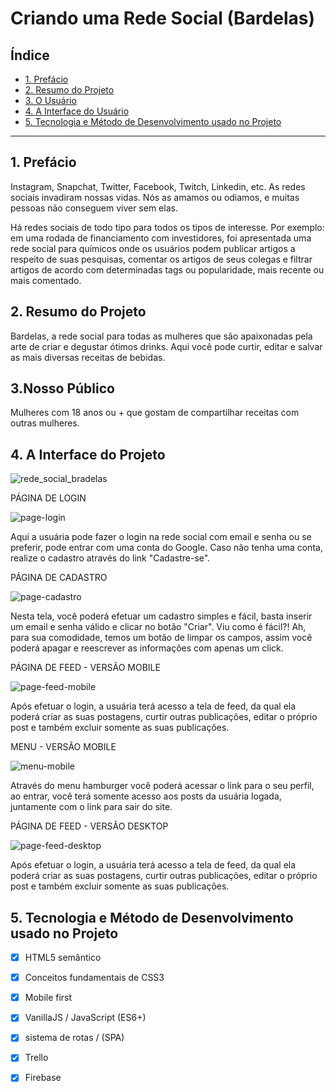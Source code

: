 # Criando uma Rede Social (Bardelas)

## Índice

* [1. Prefácio](#1-prefácio)
* [2. Resumo do Projeto](#2-resumo-do-projeto)
* [3. O Usuário](#3-o-usuario)
* [4. A Interface do Usuário](#4-a-interface-do-usuario)
* [5. Tecnologia e Método de Desenvolvimento usado no Projeto](#5-tecnologia-e-metodo-de-desenvolvimento-usado-no-projeto)

***

## 1. Prefácio

Instagram, Snapchat, Twitter, Facebook, Twitch, Linkedin, etc. As redes sociais
invadiram nossas vidas. Nós as amamos ou odiamos, e muitas pessoas não conseguem
viver sem elas.

Há redes sociais de todo tipo para todos os tipos de interesse. Por exemplo: em
uma rodada de financiamento com investidores, foi apresentada uma rede social
para químicos onde os usuários podem publicar artigos a respeito de suas
pesquisas, comentar os artigos de seus colegas e filtrar artigos de acordo com
determinadas tags ou popularidade, mais recente ou mais comentado.

## 2. Resumo do Projeto

Bardelas, a rede social para todas as mulheres que são apaixonadas pela arte de criar e degustar ótimos drinks. 
Aqui você pode curtir, editar e salvar as mais diversas receitas de bebidas.

## 3.Nosso Público

Mulheres com 18 anos ou + que gostam de compartilhar receitas com outras mulheres.

## 4. A Interface do Projeto

![rede_social_bradelas](https://user-images.githubusercontent.com/61169584/85641896-4ba14100-b666-11ea-9877-cab660730498.gif)

PÁGINA DE LOGIN

![page-login](https://user-images.githubusercontent.com/61169584/85619281-72488300-b638-11ea-8f76-42b5898c9606.png)

Aqui a usuária pode fazer o login na rede social com email e senha ou se preferir, pode entrar com uma conta do Google.
Caso não tenha uma conta, realize o cadastro através do link "Cadastre-se".


PÁGINA DE CADASTRO

![page-cadastro](https://user-images.githubusercontent.com/61169584/85619278-707ebf80-b638-11ea-949d-488591ebc370.png)

Nesta tela, você poderá efetuar um cadastro simples e fácil, basta inserir um email e senha válido e clicar no botão "Criar". 
Viu como é fácil?! Ah, para sua comodidade, temos um botão de limpar os campos, assim você poderá apagar e reescrever as informações com apenas 
um click.


PÁGINA DE FEED - VERSÃO MOBILE

![page-feed-mobile](https://user-images.githubusercontent.com/61169584/85623232-77103580-b63e-11ea-9ee1-5c92a7066ea6.png)

Após efetuar o login, a usuária terá acesso a tela de feed, da qual ela poderá criar as suas postagens, curtir outras publicações, editar o próprio post e também excluir somente as suas publicações. 

MENU - VERSÃO MOBILE

![menu-mobile](https://user-images.githubusercontent.com/61169584/85623227-75df0880-b63e-11ea-8bf1-59bfd1c6d5af.png)

Através do menu hamburger você poderá acessar o link para o seu perfil, ao entrar, você terá somente acesso aos posts da usuária logada, juntamente com o link para sair do site.

PÁGINA DE FEED - VERSÃO DESKTOP 

![page-feed-desktop](https://user-images.githubusercontent.com/61169584/85634510-e7748200-b651-11ea-864a-8702f29bcfbc.png)

Após efetuar o login, a usuária terá acesso a tela de feed, da qual ela poderá criar as suas postagens, curtir outras publicações, editar o próprio post e também excluir somente as suas publicações. 

## 5. Tecnologia e Método de Desenvolvimento usado no Projeto

* [x] HTML5 semântico
* [x] Conceitos fundamentais de CSS3
* [x] Mobile first
* [x] VanillaJS / JavaScript (ES6+)
* [x] sistema de rotas / (SPA)
* [x] Trello
* [x] Firebase


